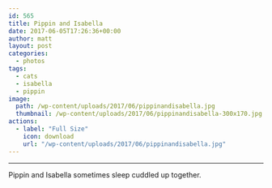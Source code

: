 ```yaml
---
id: 565
title: Pippin and Isabella
date: 2017-06-05T17:26:36+00:00
author: matt
layout: post
categories:
  - photos
tags:
  - cats
  - isabella
  - pippin
image: 
  path: /wp-content/uploads/2017/06/pippinandisabella.jpg
  thumbnail: /wp-content/uploads/2017/06/pippinandisabella-300x170.jpg
actions:
  - label: "Full Size"
    icon: download
    url: "/wp-content/uploads/2017/06/pippinandisabella.jpg"
---
```

---
Pippin and Isabella sometimes sleep cuddled up together.
